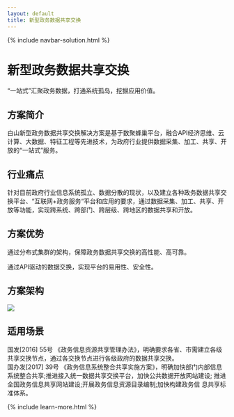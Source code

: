 ```yaml
---
layout: default
title: 新型政务数据共享交换
---
```


{% include navbar-solution.html %}

<div class="solution-item-banner xinxingzhengwu-banner">
    <div class="solution-item-banner-info">
        <h1>新型政务数据共享交换</h1>
        <p>“一站式”汇聚政务数据，打通系统孤岛，挖掘应用价值。</p>
    </div>
</div>
<div class="solution-item-introduction">
    <h2>方案简介</h2>
    <p>白山新型政务数据共享交换解决方案是基于数聚蜂巢平台，融合API经济思维、云计算、大数据、特征工程等先进技术，为政府行业提供数据采集、加工、共享、开放的“一站式”服务。</p>
</div>
<div class="solution-item-pain-points">
    <h2>行业痛点</h2>
    <p>针对目前政府行业信息系统孤立、数据分散的现状，以及建立各种政务数据共享交换平台、“互联网+政务服务“平台和应用的要求，通过数据采集、加工、共享、开放等功能，实现跨系统、跨部门、跨层级、跨地区的数据共享和开放。</p>
</div>
<div class="solution-item-advantage">
    <h2>方案优势</h2>
    <p>通过分布式集群的架构，保障政务数据共享交换的高性能、高可靠。</p>
    <p>通过API驱动的数据交换，实现平台的易用性、安全性。</p>
</div>
<div class="solution-item-structure">
    <h2>方案架构</h2>
    <img src="{{ site.baseurl }}/public/image/solution/structure-new-government-affairs.png">
</div>
<div class="solution-item-applicable">
    <h2>适用场景</h2>
    <div>国发[2016] 55号 《政务信息资源共享管理办法》，明确要求各省、市需建立各级共享交换节点，通过各交换节点进行各级政府的数据共享交换。</div>
    <div>国办发[2017] 39号 《政务信息系统整合共享实施方案》，明确加快部门内部信息系统整合共享;推进接入统一数据共享交换平台，加快公共数据开放网站建设; 推进全国政务信息共享网站建设;开展政务信息资源目录编制;加快构建政务信 息共享标准体系。</div>
</div>

{% include learn-more.html %}

<div class="clean"></div>